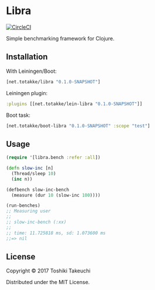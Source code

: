 # Libra

[![CircleCI](https://circleci.com/gh/totakke/libra.svg?style=svg)](https://circleci.com/gh/totakke/libra)

Simple benchmarking framework for Clojure.

## Installation

With Leiningen/Boot:

```clojure
[net.totakke/libra "0.1.0-SNAPSHOT"]
```

Leiningen plugin:

```clojure
:plugins [[net.totakke/lein-libra "0.1.0-SNAPSHOT"]]
```

Boot task:

```clojure
[net.totakke/boot-libra "0.1.0-SNAPSHOT" :scope "test"]
```

## Usage

```clojure
(require '[libra.bench :refer :all])

(defn slow-inc [n]
  (Thread/sleep 10)
  (inc n))

(defbench slow-inc-bench
  (measure (dur 10 (slow-inc 100))))

(run-benches)
;; Measuring user
;;
;; slow-inc-bench (:xx)
;;
;; time: 11.725818 ms, sd: 1.073600 ms
;;=> nil
```

## License

Copyright © 2017 Toshiki Takeuchi

Distributed under the MIT License.
